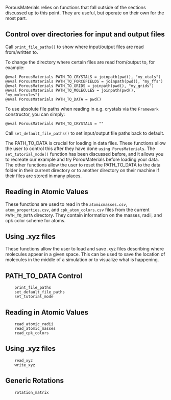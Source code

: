 PorousMaterials relies on functions that fall outside of the sections discussed up to this point. They are useful, but operate on their own for the most part.

## Control over directories for input and output files
Call `print_file_paths()` to show where input/output files are read from/written to.

To change the directory where certain files are read from/output to, for example:

```
@eval PorousMaterials PATH_TO_CRYSTALS = joinpath(pwd(), "my_xtals")
@eval PorousMaterials PATH_TO_FORCEFIELDS = joinpath(pwd(), "my_ffs")
@eval PorousMaterials PATH_TO_GRIDS = joinpath(pwd(), "my_grids")
@eval PorousMaterials PATH_TO_MOLECULES = joinpath(pwd(), "my_molecules")
@eval PorousMaterials PATH_TO_DATA = pwd()
```

To use absolute file paths when reading in e.g. crystals via the `Framework` constructor, you can simply:
```
@eval PorousMaterials PATH_TO_CRYSTALS = ""
```

Call `set_default_file_paths()` to set input/output file paths back to default.


The PATH\_TO\_DATA is crucial for loading in data files. These functions allow the user to control this after they have done `using PorusMaterials`. The `set_tutorial_mode()` function has been discussed before, and it allows you to recreate our example and try PorouMaterials before loading your data. The other functions allow the user to reset the PATH\_TO\_DATA to the data folder in their current directory or to another directory on their machine if their files are stored in many places.

## Reading in Atomic Values

These functions are used to read in the `atomicmasses.csv`, `atom_properties.csv`, and `cpk_atom_colors.csv` files from the current `PATH_TO_DATA` directory. They contain information on the masses, radii, and cpk color scheme for atoms.

## Using .xyz files

These functions allow the user to load and save .xyz files describing where molecules appear in a given space. This can be used to save the location of molecules in the middle of a simulation or to visualize what is happening.

## PATH\_TO\_DATA Control
```@docs
    print_file_paths
    set_default_file_paths
    set_tutorial_mode
```

## Reading in Atomic Values
```@docs
    read_atomic_radii
    read_atomic_masses
    read_cpk_colors
```

## Using .xyz files
```@docs
    read_xyz
    write_xyz
```

## Generic Rotations
```@docs
    rotation_matrix
```
